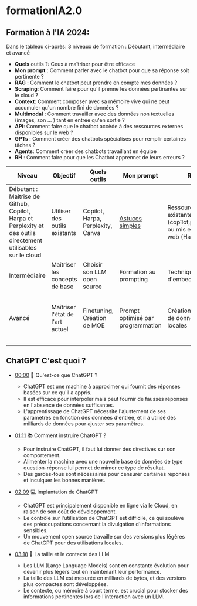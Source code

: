 # formationIA2.0

## Formation à l'IA 2024: 

Dans le tableau ci-après: 3 niveaux de formation : Débutant, intermédiaire et avancé
- **Quels** outils ?: Ceux à maîtriser pour être efficace
- **Mon prompt** : Comment parler avec le chatbot pour que sa réponse soit pertinente ?
- **RAG** : Comment le chatbot peut prendre en compte mes données ?
- **Scraping**: Comment faire pour qu'il prenne les données pertinantes sur le cloud ?
- **Context**: Comment composer avec sa mémoire vive qui ne peut accumuler qu'un nombre fini de données ?
- **Multimodal** : Comment travailler avec des données non textuelles (images, son ... ) tant en entrée qu'en sortie ?
- **APi**: Comment faire que le chatbot accède à des ressources externes disponibles sur le web ?
- **GPTs** : Comment créer des chatbots spécialisés pour remplir certaines tâches ?
- **Agents**: Comment créer des chatbots travaillant en équipe
- **RH** : Comment faire pour que les Chatbot apprennet de leurs erreurs ?

| Niveau        | Objectif                              | Quels outils                             | Mon prompt                                           | RAG                                                   | Scraping                                            | Context                                             | Multimodal                                         | API                                                | GPTs                                               | Agents                                             | RH                                                 |
|---------------|---------------------------------------|-----------------------------------------|------------------------------------------------------|------------------------------------------------------|-----------------------------------------------------|----------------------------------------------------|---------------------------------------------------|----------------------------------------------------|----------------------------------------------------|----------------------------------------------------|----------------------------------------------------|
| Débutant : Maîtrise de Github, Copilot, Harpa et Perplexity et des outils directement utilisables sur le cloud     | Utiliser des outils existants          | Copilot, Harpa, Perplexity, Canva              | [Astuces simples](https://github.com/jpbrasile/formationIA2.0/wiki/z1:-Prompt-pour-d%C3%A9butants) | Ressources existantes (copîlot,perplexity) ou mis en page web (Harpa)| avec Harpa.ai              | Prompt: "Synthétise ce que nous venons de discuter en détail"               | Copilot (dessin) et outils on line      | Utilisation de ressources à partir du navigateur                              |           |  | Chat avec Perplexity                |
| Intermédiaire | Maîtriser les concepts de base         | Choisir son LLM open source           | Formation au prompting   |Technique d'embedding | Formation au scraping                    | MEMGPT et LongGPT             | LLAVA1.5 et ComphyUI | Langchain, Gorilla            | emploi des GPTs openAI        |     AutoGen         |   |
| Avancé        | Maîtriser l'état de l'art actuel       | Finetuning, Création de MOE | Prompt optimisé par programmation                   | Création de base de données locales       | AgentSearch et Wiki search | Gestion avancée du contexte (compactage)                        | Développement de solutions multimodales personnalisées | Conception d'API robustes pour des applications à grande échelle | Utilisation de GPT-4 et autres modèles avancés     | Développement d'agents autonomes capables d'apprentissage continu | Stratégies pour le développement de talents en IA et gestion des changements technologiques |

## ChatGPT C'est quoi ?
- [00:00](https://www.youtube.com/watch?v=PNjh4z8WF9M&t=0s) 🤖 Qu'est-ce que ChatGPT ?

  - ChatGPT est une machine à approximer qui fournit des réponses basées sur ce qu'il a appris.
  - Il est efficace pour interpoler mais peut fournir de fausses réponses en l'absence de données suffisantes.
  - L'apprentissage de ChatGPT nécessite l'ajustement de ses paramètres en fonction des données d'entrée, et il a utilisé des milliards de données pour ajuster ses paramètres.

- [01:11](https://www.youtube.com/watch?v=PNjh4z8WF9M&t=71s) 📚 Comment instruire ChatGPT ?

  - Pour instruire ChatGPT, il faut lui donner des directives sur son comportement.
  - Alimenter la machine avec une nouvelle base de données de type question-réponse lui permet de mimer ce type de résultat.
  - Des gardes-fous sont nécessaires pour censurer certaines réponses et inculquer les bonnes manières.

- [02:09](https://www.youtube.com/watch?v=PNjh4z8WF9M&t=129s) 💻 Implantation de ChatGPT

  - ChatGPT est principalement disponible en ligne via le Cloud, en raison de son coût de développement.
  - Le contrôle sur l'utilisation de ChatGPT est difficile, ce qui soulève des préoccupations concernant la divulgation d'informations sensibles.
  - Un mouvement open source travaille sur des versions plus légères de ChatGPT pour des utilisations locales.

- [03:18](https://www.youtube.com/watch?v=PNjh4z8WF9M&t=198s) 🧠 La taille et le contexte des LLM

  - Les LLM (Large Language Models) sont en constante évolution pour devenir plus légers tout en maintenant leur performance.
  - La taille des LLM est mesurée en milliards de bytes, et des versions plus compactes sont développées.
  - Le contexte, ou mémoire à court terme, est crucial pour stocker des informations pertinentes lors de l'interaction avec un LLM.
